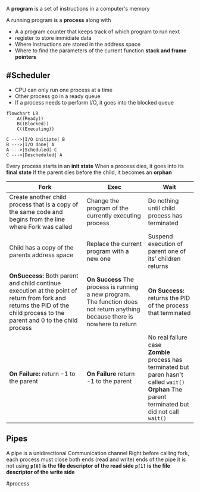 A **program** is a set of instructions in a computer's memory

A running program is a **process** along with
- A a program counter that keeps track of which program to run next
- register to store immidiate data
- Where instructions are stored in the address space
- Where to find the parameters of the current function **stack and frame pointers**

## #Scheduler
- CPU can only run one process at a time
- Other process go in a ready queue
- If a process needs to perform I/O, it goes into the blocked queue

```mermaid
flowchart LR
	A((Ready))
	B((Blocked))
	C((Executing))

C --->|I/O initiate| B
B --->|I/O done| A
A --->|Scheduled| C
C --->|Descheduled| A

```

Every process starts in an **init state**
When a process dies, it goes into its **final state**
If the parent dies before the child, it becomes an **orphan**

| Fork | Exec | Wait |
| -----| -----| ------|
|Create another child process that is a copy of the same code and begins from the line where Fork was called | Change the program of the currently executing process | Do nothing until child process has terminated 
| Child has a copy of the parents address space | Replace the current program with a new one | Suspend execution of parent one of its' children returns 
| **OnSuccess:** Both parent and child continue execution at the point of return from fork and returns the PID of the child process to the parent and 0 to the child process | **On Success** The process is running a new program. The function does not return anything because there is nowhere to return | **On Success:** returns the PID of the process that terminated  
| **On Failure:** return -1 to the parent | **On Failure** return -1 to the parent | No real failure case <br> **Zombie** process has terminated but paren hasn't called `wait()` <br> **Orphan** The parent terminated but did not call `wait()`

## Pipes
A pipe is a unidirectional Communication channel
Right before calling fork, each process must close both ends (read and write) ends of the pipe it is not using
**`p[0]` is the file descriptor of the read side**
**`p[1]` is the file descriptor of the write side**





#process